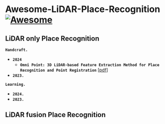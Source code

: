 # Awesome-LiDAR-Place-Recognition [![Awesome](https://awesome.re/badge.svg)](https://awesome.re)

## LiDAR only Place Recognition
__`Handcraft.`__
- __`2024`__
  - __`Omni Point: 3D LiDAR-based Feature Extraction Method for Place Recognition and Point Registration`__ [[pdf](https://ieeexplore.ieee.org/stamp/stamp.jsp?tp=&arnumber=10378877)]
- __`2023.`__

__`Learning.`__
- __`2024.`__
- __`2023.`__
  
## LiDAR fusion Place Recognition

